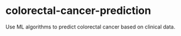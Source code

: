 # colorectal-cancer-prediction
Use ML algorithms to predict colorectal cancer based on clinical data.
